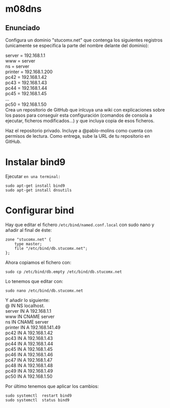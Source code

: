 # m08dns
## Enunciado
Configura un dominio "stucomx.net" que contenga los siguientes registros (unicamente se especifica la parte del nombre delante del dominio):

server = 192.168.1.1\
www = server\
ns = server\
printer = 192.168.1.200\
pc42 = 192.168.1.42\
pc43 = 192.168.1.43\
pc44 = 192.168.1.44\
pc45 = 192.168.1.45\
...\
pc50 = 192.168.1.50\
Crea un repositorio de GitHub que inlcuya una wiki con explicaciones sobre los pasos para conseguir esta configuración (comandos de consola a ejecutar, ficheros modificados...) y que incluya copia de esos ficheros.

Haz el repositorio privado. Incluye a @pablo-molins como cuenta con permisos de lectura. Como entrega, sube la URL de tu repositorio en GitHub.

# Instalar bind9
Ejecutar `en una terminal:`
<pre><code>sudo apt-get install bind9
sudo apt-get install dnsutils
</code></pre>

# Configurar bind
Hay que editar el fichero `/etc/bind/named.conf.local` con sudo nano y añadir al final de éste:
<pre><code>zone "stucomx.net" {
    type master;
    file "/etc/bind/db.stucomx.net";
};
</code></pre>

Ahora copiamos el fichero con: 

`sudo cp /etc/bind/db.empty /etc/bind/db.stucomx.net`

Lo tenemos que editar con:
<pre><code>sudo nano /etc/bind/db.stucomx.net</code></pre>
Y añadir lo siguiente:\
@   IN  NS      localhost.            \
server  IN  A  192.168.1.1            \
www     IN  CNAME   server            \
ns      IN  CNAME   server            \
printer IN  A   192.168.141.49        \
pc42    IN  A   192.168.1.42          \
pc43    IN  A   192.168.1.43          \
pc44    IN  A   192.168.1.44          \
pc45    IN  A   192.168.1.45          \
pc46    IN  A   192.168.1.46          \
pc47    IN  A   192.168.1.47          \
pc48    IN  A   192.168.1.48          \
pc49    IN  A   192.168.1.49          \
pc50    IN  A   192.168.1.50          

Por último tenemos que aplicar los cambios:
<pre><code>sudo systemctl  restart bind9
sudo systemctl  status bind9</code></pre>
